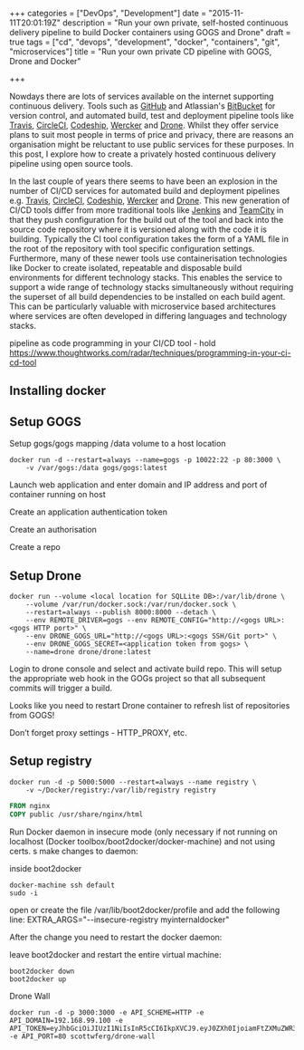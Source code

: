 +++
categories = ["DevOps", "Development"]
date = "2015-11-11T20:01:19Z"
description = "Run your own private, self-hosted continuous delivery pipeline to build Docker containers using GOGS and Drone"
draft = true
tags = ["cd", "devops", "development", "docker", "containers", "git", "microservices"]
title = "Run your own private CD pipeline with GOGS, Drone and Docker"

+++

Nowdays there are lots of services available on the internet supporting continuous delivery.  Tools such as [GitHub](http://github.com/) and Atlassian's [BitBucket](http://bitbucket.org/) for version control, and automated build, test and deployment pipeline tools like [Travis](http://travis-ci.com), [CircleCI](http://circleci.com), [Codeship](http://www.codeship.com), [Wercker](http://wercker.com) and [Drone](http://drone.io).  Whilst they offer service plans to suit most people in terms of price and privacy, there are reasons an organisation might be reluctant to use public services for these purposes.  In this post, I explore how to create a privately hosted continuous delivery pipeline using open source tools.  

In the last couple of years there seems to have been an explosion in the number of CI/CD services for automated build and deployment pipelines e.g. [Travis](http://travis-ci.com), [CircleCI](http://circleci.com), [Codeship](http://www.codeship.com), [Wercker](http://wercker.com) and [Drone](http://drone.io).  This new generation of CI/CD tools differ from more traditional tools like [Jenkins](https://jenkins-ci.org/) and [TeamCity](https://www.jetbrains.com/teamcity/) in that they push configuration for the build out of the tool and back into the source code repository where it is versioned along with the code it is building.  Typically the CI tool configuration takes the form of a YAML file in the root of the repository with tool specific configuration settings.  Furthermore, many of these newer tools use containerisation technologies like Docker to create isolated, repeatable and disposable build environments for different technology stacks.  This enables the service to support a wide range of technology stacks simultaneously without requiring the superset of all build dependencies to be installed on each build agent.  This can be particularly valuable with microservice based architectures where services are often developed in differing languages and technology stacks. 


pipeline as code
programming in your CI/CD tool - hold
https://www.thoughtworks.com/radar/techniques/programming-in-your-ci-cd-tool


## Installing docker

## Setup GOGS

Setup gogs/gogs
mapping /data volume to a host location

	docker run -d --restart=always --name=gogs -p 10022:22 -p 80:3000 \
		-v /var/gogs:/data gogs/gogs:latest

Launch web application and enter domain and IP address and port of container running on host

Create an application authentication token

Create an authorisation

Create a repo



## Setup Drone

	docker run --volume <local location for SQLLite DB>:/var/lib/drone \
		--volume /var/run/docker.sock:/var/run/docker.sock \
		--restart=always --publish 8000:8000 --detach \
		--env REMOTE_DRIVER=gogs --env REMOTE_CONFIG="http://<gogs URL>:<gogs HTTP port>" \
		--env DRONE_GOGS_URL="http://<gogs URL>:<gogs SSH/Git port>" \
		--env DRONE_GOGS_SECRET=<application token from gogs> \
		--name=drone drone/drone:latest

Login to drone console and select and activate build repo.  This will setup the appropriate web hook in the GOGs project so that all subsequent commits will trigger a build.

Looks like you need to restart Drone container to refresh list of repositories from GOGS!

Don’t forget proxy settings - HTTP_PROXY, etc.

## Setup registry

	docker run -d -p 5000:5000 --restart=always --name registry \
		-v ~/Docker/registry:/var/lib/registry registry



``` Dockerfile
FROM nginx
COPY public /usr/share/nginx/html
```

Run Docker daemon in insecure mode (only necessary if not running on localhost (Docker toolbox/boot2docker/docker-machine) and not using certs.
s
make changes to daemon:

inside boot2docker

	docker-machine ssh default
	sudo -i

open or create the file /var/lib/boot2docker/profile and add the following line:	EXTRA_ARGS="--insecure-registry myinternaldocker"	

After the change you need to restart the docker daemon:	

leave boot2docker and restart the entire virtual machine:	

	boot2docker down
	boot2docker up

Drone Wall

	docker run -d -p 3000:3000 -e API_SCHEME=HTTP -e API_DOMAIN=192.168.99.100 -e API_TOKEN=eyJhbGciOiJIUzI1NiIsInR5cCI6IkpXVCJ9.eyJ0ZXh0IjoiamFtZXMuZWR3YXJkLmJvd21hbiIsInR5cGUiOiJ1c2VyIn0.DajYihXxoFN2gR7vtqbwb71xfXo6Y4gaOMIFt9Zh1I8 -e API_PORT=80 scottwferg/drone-wall

